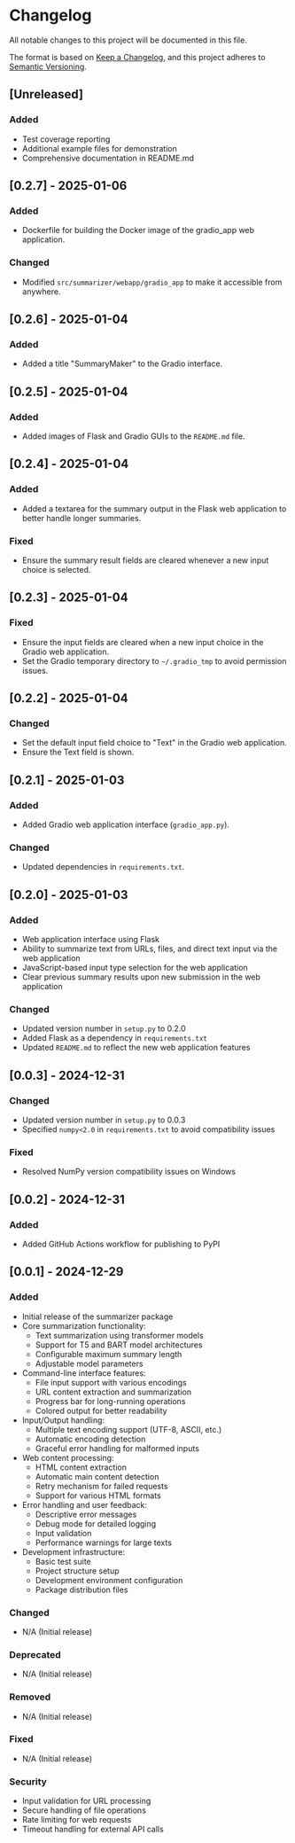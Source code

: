 # Changelog

All notable changes to this project will be documented in this file.

The format is based on [Keep a Changelog](https://keepachangelog.com/en/1.0.0/),
and this project adheres to [Semantic Versioning](https://semver.org/spec/v2.0.0.html).

## [Unreleased]

### Added

- Test coverage reporting
- Additional example files for demonstration
- Comprehensive documentation in README.md

## [0.2.7] - 2025-01-06

### Added

- Dockerfile for building the Docker image of the gradio_app web application.

### Changed

- Modified `src/summarizer/webapp/gradio_app` to make it accessible from anywhere.

## [0.2.6] - 2025-01-04

### Added

- Added a title "SummaryMaker" to the Gradio interface.

## [0.2.5] - 2025-01-04

### Added

- Added images of Flask and Gradio GUIs to the `README.md` file.

## [0.2.4] - 2025-01-04

### Added

- Added a textarea for the summary output in the Flask web application to better handle longer summaries.

### Fixed

- Ensure the summary result fields are cleared whenever a new input choice is selected.

## [0.2.3] - 2025-01-04

### Fixed

- Ensure the input fields are cleared when a new input choice in the Gradio web application.
- Set the Gradio temporary directory to `~/.gradio_tmp` to avoid permission issues.

## [0.2.2] - 2025-01-04

### Changed

- Set the default input field choice to "Text" in the Gradio web application.
- Ensure the Text field is shown.

## [0.2.1] - 2025-01-03

### Added

- Added Gradio web application interface (`gradio_app.py`).

### Changed

- Updated dependencies in `requirements.txt`.

## [0.2.0] - 2025-01-03

### Added

- Web application interface using Flask
- Ability to summarize text from URLs, files, and direct text input via the web application
- JavaScript-based input type selection for the web application
- Clear previous summary results upon new submission in the web application

### Changed

- Updated version number in `setup.py` to 0.2.0
- Added Flask as a dependency in `requirements.txt`
- Updated `README.md` to reflect the new web application features

## [0.0.3] - 2024-12-31

### Changed

- Updated version number in `setup.py` to 0.0.3
- Specified `numpy<2.0` in `requirements.txt` to avoid compatibility issues

### Fixed

- Resolved NumPy version compatibility issues on Windows

## [0.0.2] - 2024-12-31

### Added

- Added GitHub Actions workflow for publishing to PyPI

## [0.0.1] - 2024-12-29

### Added

- Initial release of the summarizer package
- Core summarization functionality:
  - Text summarization using transformer models
  - Support for T5 and BART model architectures
  - Configurable maximum summary length
  - Adjustable model parameters
- Command-line interface features:
  - File input support with various encodings
  - URL content extraction and summarization
  - Progress bar for long-running operations
  - Colored output for better readability
- Input/Output handling:
  - Multiple text encoding support (UTF-8, ASCII, etc.)
  - Automatic encoding detection
  - Graceful error handling for malformed inputs
- Web content processing:
  - HTML content extraction
  - Automatic main content detection
  - Retry mechanism for failed requests
  - Support for various HTML formats
- Error handling and user feedback:
  - Descriptive error messages
  - Debug mode for detailed logging
  - Input validation
  - Performance warnings for large texts
- Development infrastructure:
  - Basic test suite
  - Project structure setup
  - Development environment configuration
  - Package distribution files

### Changed

- N/A (Initial release)

### Deprecated

- N/A (Initial release)

### Removed

- N/A (Initial release)

### Fixed

- N/A (Initial release)

### Security

- Input validation for URL processing
- Secure handling of file operations
- Rate limiting for web requests
- Timeout handling for external API calls
